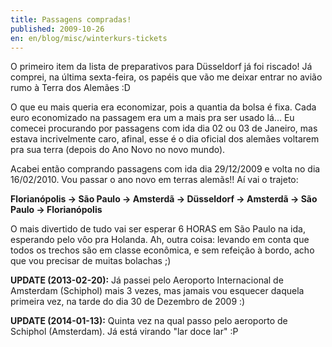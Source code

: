 ```yaml
---
title: Passagens compradas!
published: 2009-10-26
en: en/blog/misc/winterkurs-tickets
---
```


O primeiro item da lista de preparativos para Düsseldorf já foi riscado!
Já comprei, na última sexta-feira, os papéis que vão me deixar entrar no avião rumo à Terra dos Alemães :D

O que eu mais queria era economizar, pois a quantia da bolsa é fixa.
Cada euro economizado na passagem era um a mais pra ser usado lá...
Eu comecei procurando por passagens com ida dia 02 ou 03 de Janeiro, mas estava incrivelmente caro,
afinal, esse é o dia oficial dos alemães voltarem pra sua terra (depois do Ano Novo no novo mundo).

Acabei então comprando passagens com ida dia 29/12/2009 e volta no dia 16/02/2010.
Vou passar o ano novo em terras alemãs!! Aí vai o trajeto:

**Florianópolis → São Paulo → Amsterdã → Düsseldorf → Amsterdã → São Paulo → Florianópolis**

O mais divertido de tudo vai ser esperar 6 HORAS em São Paulo na ida, esperando pelo vôo pra Holanda.
Ah, outra coisa: levando em conta que todos os trechos são em classe econômica, e sem refeição à bordo,
acho que vou precisar de muitas bolachas ;)

**UPDATE (2013-02-20):** Já passei pelo Aeroporto Internacional de Amsterdam (Schiphol) mais 3 vezes,
mas jamais vou esquecer daquela primeira vez, na tarde do dia 30 de Dezembro de 2009 :)

**UPDATE (2014-01-13):** Quinta vez na qual passo pelo aeroporto de Schiphol (Amsterdam).
Já está virando "lar doce lar" :P

